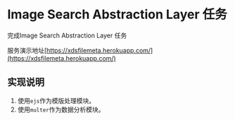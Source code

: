 # Image Search Abstraction Layer 任务 
完成Image Search Abstraction Layer 任务

服务演示地址[https://xdsfilemeta.herokuapp.com/](https://xdsfilemeta.herokuapp.com/)

## 实现说明
1. 使用`ejs`作为模版处理模块。
2. 使用`multer`作为数据分析模块。




